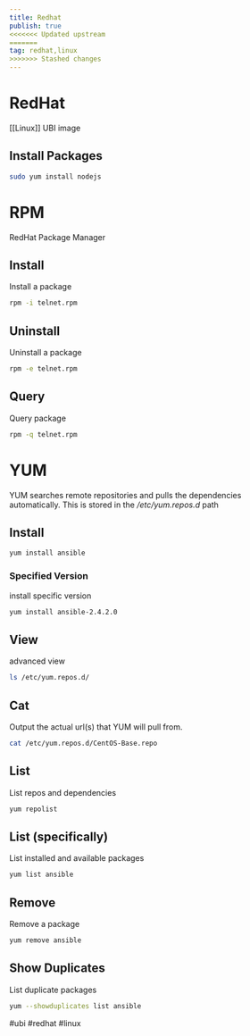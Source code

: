 ```yaml
---
title: Redhat
publish: true
<<<<<<< Updated upstream
=======
tag: redhat,linux
>>>>>>> Stashed changes
---
```

# RedHat
[[Linux]] UBI image 

## Install Packages
```bash
sudo yum install nodejs
```

# RPM 
RedHat Package Manager
## Install
Install a package
```bash
rpm -i telnet.rpm
```

## Uninstall
Uninstall a package
```bash
rpm -e telnet.rpm
```

## Query
Query package
```bash
rpm -q telnet.rpm
```

# YUM
YUM searches remote repositories and pulls the dependencies automatically. This is stored in the */etc/yum.repos.d*  path
## Install
```bash
yum install ansible
```

### Specified Version
install specific version
```bash
yum install ansible-2.4.2.0
```

## View
advanced view
```bash
ls /etc/yum.repos.d/
```

## Cat
Output the actual url(s) that YUM will pull from.
```bash
cat /etc/yum.repos.d/CentOS-Base.repo 
```

## List
List repos and dependencies
```bash
yum repolist
```

## List (specifically)
List installed and available packages
```bash
yum list ansible
```

## Remove
Remove a package
```bash
yum remove ansible
```

## Show Duplicates
List duplicate packages
```bash
yum --showduplicates list ansible
```

#ubi #redhat #linux 